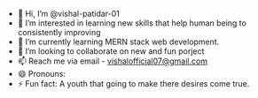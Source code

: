 - 👋 Hi, I’m @vishal-patidar-01
- 👀 I’m interested in learning new skills that help human being to consistently improving
- 🌱 I’m currently learning MERN stack web development.
- 💞️ I’m looking to collaborate on new and fun porject
- 📫 Reach me via email - vishalofficial07@gmail.com
- 😄 Pronouns:
- ⚡ Fun fact: A youth that going to make there desires come true.

<!---
vishal-patidar-01/vishal-patidar-01 is a ✨ special ✨ repository because its `README.md` (this file) appears on your GitHub profile.
You can click the Preview link to take a look at your changes.
--->
